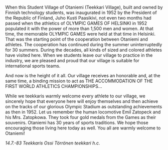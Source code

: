 
When this Student Village of Otaniemi (Teekkari Village), built and owned by Finnish technology students, was inaugurated in 1952 by the President of the Republic of Finland, Juho Kusti Paasikivi, not even two months had passed when the athletics of OLYMPIC GAMES OF HELSINKI in 1952 populated it with the power of more than 1,500 men and women. At that time, the memorable OLYMPIC GAMES were held at that time in Helsinki. That was the starting point of the cooperation between Otaniemi and athletes. The cooperation has continued during the summer uninterruptedly for 30 summers. During the decades, all kinds of sized and colored athletes have visited here. When we students leave our village to practice in the industry, we are pleased and proud that our village is suitable for international sports teams.

And now is the height of it all. Our village receives an honorable and, at the same time, a binding mission to act as THE ACCOMMODATION OF THE FIRST WORLD ATHLETICS CHAMPIONSHIPS...

While we teekkaris warmly welcome every athlete to our village, we sincerely hope that everyone here will enjoy themselves and then achieve on the tracks of our glorious Olympic Stadium as outstanding achievements as then in 1952. Let us remember the human locomotive Emil Zatopeck and his Mrs. Zatopkowa. They took four gold medals from the Games as their souvenirs. Otaniemi has 30 years of sports traditions. We hope those encouraging those living here today as well. You all are warmly welcome to Otaniemi!

*14.7.-83
Teekkaris
Ossi Törrönen teekkari h.c.*